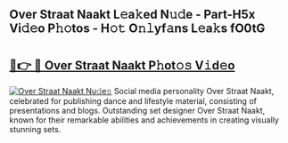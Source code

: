 ## Over Straat Naakt L𝚎a𝚔ed N𝚞𝚍e - Part-H5x Vi𝚍𝚎o P𝚑𝚘tos - H𝚘𝚝 O𝚗𝚕yf𝚊ns L𝚎a𝚔s fO0tG

# <h2><a href="http://kf5zjt.oniu.top/?m=Over+Straat+Naakt">🔗👉 🔴 Over Straat Naakt P𝚑ot𝚘𝚜 V𝚒d𝚎o</a></h2>

[![Over Straat Naakt Nu𝚍e𝚜](https://i.imgur.com/0qMVB7G.gif)](http://kf5zjt.oniu.top/?m=Over+Straat+Naakt)
Social media personality Over Straat Naakt, celebrated for publishing dance and lifestyle material, consisting of presentations and blogs. Outstanding set designer Over Straat Naakt, known for their remarkable abilities and achievements in creating visually stunning sets.  
